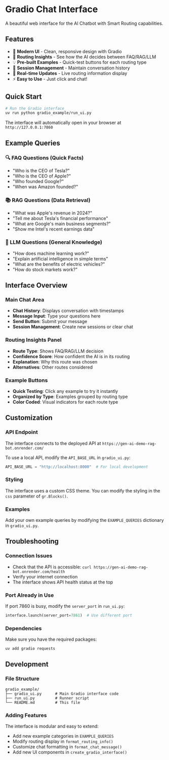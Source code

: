 # Gradio Chat Interface

A beautiful web interface for the AI Chatbot with Smart Routing capabilities.

## Features

- 🎨 **Modern UI** - Clean, responsive design with Gradio
- 🧭 **Routing Insights** - See how the AI decides between FAQ/RAG/LLM
- 💡 **Pre-built Examples** - Quick-test buttons for each routing type
- 🔄 **Session Management** - Maintain conversation history
- 📱 **Real-time Updates** - Live routing information display
- ⚡ **Easy to Use** - Just click and chat!

## Quick Start

```bash
# Run the Gradio interface
uv run python gradio_example/run_ui.py
```

The interface will automatically open in your browser at `http://127.0.0.1:7860`

## Example Queries

### 🔍 FAQ Questions (Quick Facts)
- "Who is the CEO of Tesla?"
- "Who is the CEO of Apple?"
- "Who founded Google?"
- "When was Amazon founded?"

### 📚 RAG Questions (Data Retrieval)
- "What was Apple's revenue in 2024?"
- "Tell me about Tesla's financial performance"
- "What are Google's main business segments?"
- "Show me Intel's recent earnings data"

### 🧠 LLM Questions (General Knowledge)
- "How does machine learning work?"
- "Explain artificial intelligence in simple terms"
- "What are the benefits of electric vehicles?"
- "How do stock markets work?"

## Interface Overview

### Main Chat Area
- **Chat History**: Displays conversation with timestamps
- **Message Input**: Type your questions here
- **Send Button**: Submit your message
- **Session Management**: Create new sessions or clear chat

### Routing Insights Panel
- **Route Type**: Shows FAQ/RAG/LLM decision
- **Confidence Score**: How confident the AI is in its routing
- **Explanation**: Why this route was chosen
- **Alternatives**: Other routes considered

### Example Buttons
- **Quick Testing**: Click any example to try it instantly
- **Organized by Type**: Examples grouped by routing type
- **Color Coded**: Visual indicators for each route type

## Customization

### API Endpoint
The interface connects to the deployed API at `https://gen-ai-demo-rag-bot.onrender.com/`

To use a local API, modify the `API_BASE_URL` in `gradio_ui.py`:
```python
API_BASE_URL = "http://localhost:8000"  # For local development
```

### Styling
The interface uses a custom CSS theme. You can modify the styling in the `css` parameter of `gr.Blocks()`.

### Examples
Add your own example queries by modifying the `EXAMPLE_QUERIES` dictionary in `gradio_ui.py`.

## Troubleshooting

### Connection Issues
- Check that the API is accessible: `curl https://gen-ai-demo-rag-bot.onrender.com/health`
- Verify your internet connection
- The interface shows API health status at the top

### Port Already in Use
If port 7860 is busy, modify the `server_port` in `run_ui.py`:
```python
interface.launch(server_port=7861)  # Use different port
```

### Dependencies
Make sure you have the required packages:
```bash
uv add gradio requests
```

## Development

### File Structure
```
gradio_example/
├── gradio_ui.py      # Main Gradio interface code
├── run_ui.py         # Runner script
└── README.md         # This file
```

### Adding Features
The interface is modular and easy to extend:
- Add new example categories in `EXAMPLE_QUERIES`
- Modify routing display in `format_routing_info()`
- Customize chat formatting in `format_chat_message()`
- Add new UI components in `create_gradio_interface()`
